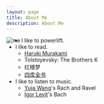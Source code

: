 ```yaml
---
layout: page
title: About Me
description: About Me
---
```

 <img src="{{BASE_PATH}}/images/shanshan.jpg"
        align="left"
        title="me" />
        
* I like to powerlift. 
* I like to read. 
  + [Haruki Murakami](http://www.harukimurakami.com)
  + Tolstoyevsky: The Brothers K
  + 红楼梦
  + [四库全书](https://zh.wikisource.org/zh/四庫全書)
* I like to listen to music.
  + [Yuja Wang](http://yujawang.com)'s Rach and Ravel
  + [Igor Levit](http://igor-levit.de)'s Bach
